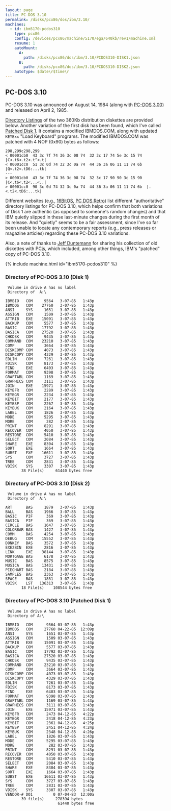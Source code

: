 ```yaml
---
layout: page
title: PC-DOS 3.10
permalink: /disks/pcx86/dos/ibm/3.10/
machines:
  - id: ibm5170-pcdos310
    type: pcx86
    config: /devices/pcx86/machine/5170/ega/640kb/rev1/machine.xml
    resume: 1
    autoMount:
      A:
        path: /disks/pcx86/dos/ibm/3.10/PCDOS310-DISK1.json
      B:
        path: /disks/pcx86/dos/ibm/3.10/PCDOS310-DISK2.json
    autoType: $date\r$time\r
---
```


PC-DOS 3.10
-----------

PC-DOS 3.10 was announced on August 14, 1984 (along with [PC-DOS 3.00](/disks/pcx86/dos/ibm/3.00/)) and released
on April 2, 1985.

[Directory Listings](#directory-of-pc-dos-310-disk-1) of the two 360Kb distribution diskettes are provided below.
Another variation of the first disk has been found, which I've called [Patched Disk 1](#directory-of-pc-dos-310-patched-disk-1).
It contains a modified IBMDOS.COM, along with updated `KEYBxx` "Load Keyboard" programs.  The modified IBMDOS.COM was patched
with 4 NOP (0x90) bytes as follows:

    298,299c298,299
    < 00001cb0  43 3c 7f 74 36 3c 08 74  32 3c 17 74 5e 3c 15 74  |C<.t6<.t2<.t^<.t|
    < 00001cc0  51 3c 0d 74 32 3c 0a 74  44 36 3a 06 11 11 74 6b  |Q<.t2<.tD6:...tk|
    ---
    > 00001cb0  43 3c 7f 74 36 3c 08 74  32 3c 17 90 90 3c 15 90  |C<.t6<.t2<...<..|
    > 00001cc0  90 3c 0d 74 32 3c 0a 74  44 36 3a 06 11 11 74 6b  |.<.t2<.tD6:...tk|

Different websites (e.g.,
[16BitOS](http://16bitos.com/310ibm.htm),
[PC DOS Retro](https://sites.google.com/site/pcdosretro/disklistings#TOC-PCDOS310))
list different "authoritative" directory listings for PC-DOS 3.10, which helps confirm that both variations of Disk 1
are authentic (as opposed to someone's random changes) and that IBM quietly slipped in these last-minute changes during
the first month of its release.  And "quietly" seems to be a fair assessment, since I've so far been unable to locate
any contemporary reports (e.g., press releases or magazine articles) regarding these PC-DOS 3.10 variations.

Also, a note of thanks to [Jeff Duntemann](https://www.contrapositivediary.com/?p=2107) for sharing his collection
of old diskettes with PCjs, which included, among other things, IBM's "patched" copy of PC-DOS 3.10.

{% include machine.html id="ibm5170-pcdos310" %}

### Directory of PC-DOS 3.10 (Disk 1)

	 Volume in drive A has no label
	 Directory of  A:\
	
	IBMBIO   COM     9564   3-07-85   1:43p
	IBMDOS   COM    27760   3-07-85   1:43p
	ANSI     SYS     1651   3-07-85   1:43p
	ASSIGN   COM     1509   3-07-85   1:43p
	ATTRIB   EXE    15091   3-07-85   1:43p
	BACKUP   COM     5577   3-07-85   1:43p
	BASIC    COM    17792   3-07-85   1:43p
	BASICA   COM    27520   3-07-85   1:43p
	CHKDSK   COM     9435   3-07-85   1:43p
	COMMAND  COM    23210   3-07-85   1:43p
	COMP     COM     3664   3-07-85   1:43p
	DISKCOMP COM     4073   3-07-85   1:43p
	DISKCOPY COM     4329   3-07-85   1:43p
	EDLIN    COM     7261   3-07-85   1:43p
	FDISK    COM     8173   3-07-85   1:43p
	FIND     EXE     6403   3-07-85   1:43p
	FORMAT   COM     9398   3-07-85   1:43p
	GRAFTABL COM     1169   3-07-85   1:43p
	GRAPHICS COM     3111   3-07-85   1:43p
	JOIN     EXE    15971   3-07-85   1:43p
	KEYBFR   COM     2289   3-07-85   1:43p
	KEYBGR   COM     2234   3-07-85   1:43p
	KEYBIT   COM     2177   3-07-85   1:43p
	KEYBSP   COM     2267   3-07-85   1:43p
	KEYBUK   COM     2164   3-07-85   1:43p
	LABEL    COM     1826   3-07-85   1:43p
	MODE     COM     5295   3-07-85   1:43p
	MORE     COM      282   3-07-85   1:43p
	PRINT    COM     8291   3-07-85   1:43p
	RECOVER  COM     4050   3-07-85   1:43p
	RESTORE  COM     5410   3-07-85   1:43p
	SELECT   COM     2084   3-07-85   1:43p
	SHARE    EXE     8304   3-07-85   1:43p
	SORT     EXE     1664   3-07-85   1:43p
	SUBST    EXE    16611   3-07-85   1:43p
	SYS      COM     3727   3-07-85   1:43p
	TREE     COM     2831   3-07-85   1:43p
	VDISK    SYS     3307   3-07-85   1:43p
	       38 File(s)     61440 bytes free

### Directory of PC-DOS 3.10 (Disk 2)

	 Volume in drive A has no label
	 Directory of  A:\
	
	ART      BAS     1879   3-07-85   1:43p
	BALL     BAS     1966   3-07-85   1:43p
	BASIC    PIF      369   3-07-85   1:43p
	BASICA   PIF      369   3-07-85   1:43p
	CIRCLE   BAS     1647   3-07-85   1:43p
	COLORBAR BAS     1427   3-07-85   1:43p
	COMM     BAS     4254   3-07-85   1:43p
	DEBUG    COM    15552   3-07-85   1:43p
	DONKEY   BAS     3572   3-07-85   1:43p
	EXE2BIN  EXE     2816   3-07-85   1:43p
	LINK     EXE    38144   3-07-85   1:43p
	MORTGAGE BAS     6178   3-07-85   1:43p
	MUSIC    BAS     8575   3-07-85   1:43p
	MUSICA   BAS    13431   3-07-85   1:43p
	PIECHART BAS     2184   3-07-85   1:43p
	SAMPLES  BAS     2363   3-07-85   1:43p
	SPACE    BAS     1851   3-07-85   1:43p
	VDISK    LST   136313   3-07-85   1:43p
	       18 File(s)    108544 bytes free

### Directory of PC-DOS 3.10 (Patched Disk 1)

     Volume in drive A has no label
     Directory of A:\

    IBMBIO   COM      9564 03-07-85   1:43p
    IBMDOS   COM     27760 04-22-85  12:09p
    ANSI     SYS      1651 03-07-85   1:43p
    ASSIGN   COM      1509 03-07-85   1:43p
    ATTRIB   EXE     15091 03-07-85   1:43p
    BACKUP   COM      5577 03-07-85   1:43p
    BASIC    COM     17792 03-07-85   1:43p
    BASICA   COM     27520 03-07-85   1:43p
    CHKDSK   COM      9435 03-07-85   1:43p
    COMMAND  COM     23210 03-07-85   1:43p
    COMP     COM      3664 03-07-85   1:43p
    DISKCOMP COM      4073 03-07-85   1:43p
    DISKCOPY COM      4329 03-07-85   1:43p
    EDLIN    COM      7261 03-07-85   1:43p
    FDISK    COM      8173 03-07-85   1:43p
    FIND     EXE      6403 03-07-85   1:43p
    FORMAT   COM      9398 03-07-85   1:43p
    GRAFTABL COM      1169 03-07-85   1:43p
    GRAPHICS COM      3111 03-07-85   1:43p
    JOIN     EXE     15971 03-07-85   1:43p
    KEYBFR   COM      2473 04-12-85   4:22p
    KEYBGR   COM      2418 04-12-85   4:23p
    KEYBIT   COM      2361 04-12-85   4:25p
    KEYBSP   COM      2451 04-12-85   4:24p
    KEYBUK   COM      2348 04-12-85   4:26p
    LABEL    COM      1826 03-07-85   1:43p
    MODE     COM      5295 03-07-85   1:43p
    MORE     COM       282 03-07-85   1:43p
    PRINT    COM      8291 03-07-85   1:43p
    RECOVER  COM      4050 03-07-85   1:43p
    RESTORE  COM      5410 03-07-85   1:43p
    SELECT   COM      2084 03-07-85   1:43p
    SHARE    EXE      8304 03-07-85   1:43p
    SORT     EXE      1664 03-07-85   1:43p
    SUBST    EXE     16611 03-07-85   1:43p
    SYS      COM      3727 03-07-85   1:43p
    TREE     COM      2831 03-07-85   1:43p
    VDISK    SYS      3307 03-07-85   1:43p
    VENDOR-# DO1         0 07-04-83  12:00a
           39 file(s)     278394 bytes
                           61440 bytes free
